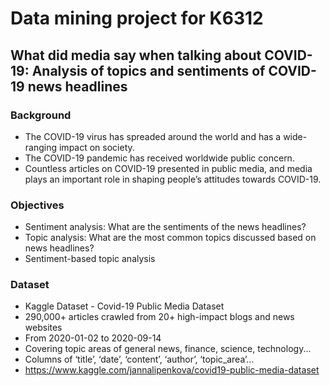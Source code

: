 # Data mining project for K6312
## What did media say when talking about COVID-19: Analysis of topics and sentiments of COVID-19 news headlines

### Background
* The COVID-19 virus has spreaded around the world and has a wide-ranging impact on society.
* The COVID-19 pandemic has received worldwide public concern.
* Countless articles on COVID-19 presented in public media, and media plays an important role in shaping people’s attitudes towards COVID-19.

### Objectives
* Sentiment analysis: What are the sentiments of the news headlines?
* Topic analysis: What are the most common topics discussed based on news headlines?
* Sentiment-based topic analysis

### Dataset
* Kaggle Dataset - Covid-19 Public Media Dataset
* 290,000+ articles crawled from 20+ high-impact blogs and news websites
* From 2020-01-02 to 2020-09-14
* Covering topic areas of general news, finance, science, technology...
* Columns of ‘title’, ‘date’, ‘content’, ‘author’, ‘topic_area’...
* https://www.kaggle.com/jannalipenkova/covid19-public-media-dataset

